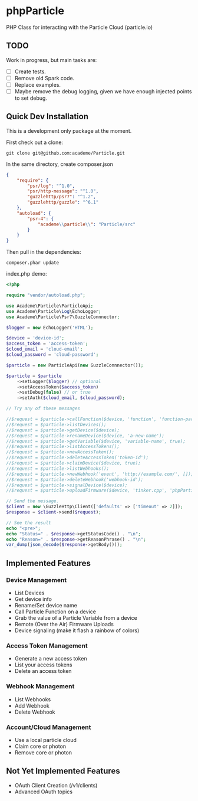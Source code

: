 phpParticle
========

PHP Class for interacting with the Particle Cloud (particle.io)

## TODO

Work in progress, but main tasks are:

* [ ] Create tests.
* [ ] Remove old Spark code.
* [ ] Replace examples.
* [ ] Maybe remove the debug logging, given we have enough injected points to set debug.

## Quick Dev Installation

This is a development only package at the moment.

First check out a clone:

    git clone git@github.com:academe/Particle.git

In the same directory, create composer.json

~~~json
{
    "require": {
        "psr/log": "^1.0",
        "psr/http-message": "^1.0",
        "guzzlehttp/psr7": "^1.2",
        "guzzlehttp/guzzle": "^6.1"
    },
    "autoload": {
        "psr-4": {
            "academe\\particle\\": "Particle/src"
        }
    }
}
~~~

Then pull in the dependencies:

    composer.phar update

index.php demo:

~~~php
<?php

require "vendor/autoload.php";

use Academe\Particle\ParticleApi;
use Academe\Particle\Log\EchoLogger;
use Academe\Particle\Psr7\GuzzleConnnector;

$logger = new EchoLogger('HTML');

$device = 'device-id';
$access_token = 'access-token';
$cloud_email = 'cloud-email';
$cloud_password = 'cloud-password';

$particle = new ParticleApi(new GuzzleConnnector());

$particle = $particle
    ->setLogger($logger) // optional
    ->setAccessToken($access_token)
    ->setDebug(false) // or true
    ->setAuth($cloud_email, $cloud_password);

// Try any of these messages

//$request = $particle->callFunction($device, 'function', 'function-parameters', true);
//$request = $particle->listDevices();
//$request = $particle->getDevice($device);
//$request = $particle->renameDevice($device, 'a-new-name');
//$request = $particle->getVariable($device, 'variable-name', true);
//$request = $particle->listAccessTokens();
//$request = $particle->newAccessToken();
//$request = $particle->deleteAccessToken('token-id');
//$request = $particle->claimDevice($device, true);
//$request = $particle->listWebhooks();
//$request = $particle->newWebhook('event', 'http://example.com/', []);
//$request = $particle->deleteWebhook('webhook-id');
//$request = $particle->signalDevice($device);
//$request = $particle->uploadFirmware($device, 'tinker.cpp', 'phpParticle/examples/tinker.cpp', false);

// Send the message.
$client = new \GuzzleHttp\Client(['defaults' => ['timeout' => 2]]);
$response = $client->send($request);

// See the result
echo "<pre>";
echo "Status=" . $response->getStatusCode() . "\n";
echo "Reason=" . $response->getReasonPhrase() . "\n";
var_dump(json_decode($response->getBody()));
~~~

## Implemented Features

### Device Management
- List Devices
- Get device info 
- Rename/Set device name
- Call Particle Function on a device
- Grab the value of a Particle Variable from a device
- Remote (Over the Air) Firmware Uploads
- Device signaling (make it flash a rainbow of colors)

### Access Token Management
- Generate a new access token
- List your access tokens
- Delete an access token

### Webhook Management

- List Webhooks
- Add Webhook
- Delete Webhook

### Account/Cloud Management
- Use a local particle cloud
- Claim core or photon
- Remove core or photon

## Not Yet Implemented Features
- OAuth Client Creation (/v1/clients)
- Advanced OAuth topics
